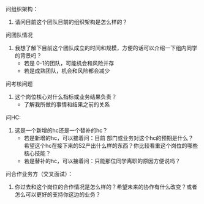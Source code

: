 问组织架构：
1. 请问目前这个团队目前的组织架构是怎么样的？

问团队情况
1. 我想了解下目前这个团队成立的时间和规模，方便的话可以介绍一下组内同学的背景吗？
    - 若是 0-1的团队，可能机会和风险并存
    - 若是成熟团队，机会和风险都会减少

问考核问题
1. 这个岗位核心对什么指标或业务结果负责？
    - 了解我所做的事情和结果之前的关系

问HC:
1. 这是一个新增的hc还是一个替补的hc？
    - 若是新增的hc，可以接着问：目前 部门或业务对这个hc的预期是什么？希望这个hc在接下来的S2产出什么样的东西？你比较看重这个岗位的哪些核心技能？
    - 若是替补的hc，可以接着问：只能那位同学离职的原因方便说吗？

问合作业务方（交叉面试）：
1. 你过去和这个岗位的合作情况是怎么样的？希望未来的协作有什么改变？或者怎么可以更好的支持你这边的业务？
